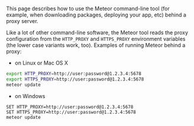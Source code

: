 This page describes how to use the Meteor command-line tool (for example, when downloading packages, deploying your app, etc) behind a proxy server.

Like a lot of other command-line software, the Meteor tool reads the proxy configuration from the `HTTP_PROXY` and `HTTPS_PROXY` environment variables (the lower case variants work, too). Examples of running Meteor behind a proxy:

- on Linux or Mac OS X

```bash
export HTTP_PROXY=http://user:password@1.2.3.4:5678
export HTTPS_PROXY=http://user:password@1.2.3.4:5678
meteor update
```

- on Windows

```batch
SET HTTP_PROXY=http://user:password@1.2.3.4:5678
SET HTTPS_PROXY=http://user:password@1.2.3.4:5678
meteor update
```